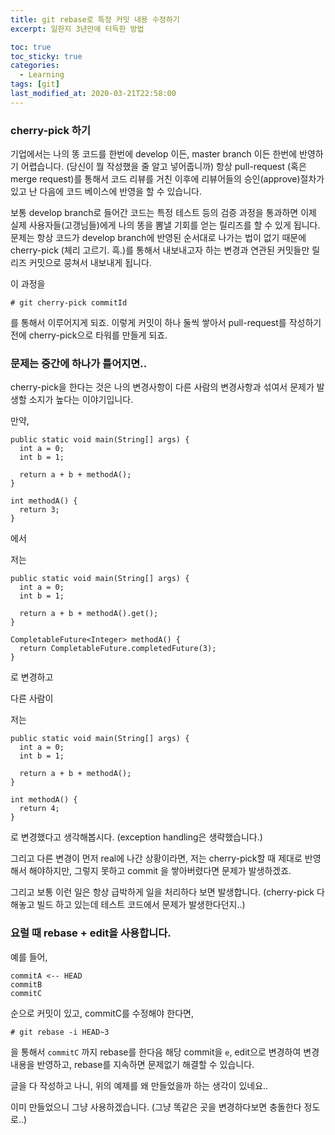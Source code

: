 ```yaml
---
title: git rebase로 특정 커밋 내용 수정하기
excerpt: 일한지 3년만에 터득한 방법

toc: true
toc_sticky: true
categories:
  - Learning
tags: [git]
last_modified_at: 2020-03-21T22:58:00
---
```



### cherry-pick 하기

기업에서는 나의 똥 코드를 한번에 develop 이든, master branch 이든 한번에 반영하기 어렵습니다. (당신이 뭘 작성했을 줄 알고 넣어줍니까) 항상 pull-request (혹은 merge request)를 통해서 코드 리뷰를 거친 이후에 리뷰어들의 승인(approve)절차가 있고 난 다음에 코드 베이스에 반영을 할 수 있습니다.

보통 develop branch로 들어간 코드는 특정 테스트 등의 검증 과정을 통과하면 이제 실제 사용자들(고갱님들)에게 나의 똥을 뽐낼 기회를 얻는 릴리즈를 할 수 있게 됩니다. 문제는 항상 코드가 develop branch에 반영된 순서대로 나가는 법이 없기 때문에 cherry-pick (체리 고르기. 흑.)를 통해서 내보내고자 하는 변경과 연관된 커밋들만 릴리즈 커밋으로 뭉쳐서 내보내게 됩니다.

이 과정을

```
# git cherry-pick commitId
```

를 통해서 이루어지게 되죠. 이렇게 커밋이 하나 둘씩 쌓아서 pull-request를 작성하기 전에 cherry-pick으로 타워를 만들게 되죠.


### 문제는 중간에 하나가 틀어지면..

cherry-pick을 한다는 것은 나의 변경사항이 다른 사람의 변경사항과 섞여서 문제가 발생할 소지가 높다는 이야기입니다.

만약,

```
public static void main(String[] args) {
  int a = 0;
  int b = 1;

  return a + b + methodA();
}

int methodA() {
  return 3;
}
```

에서

저는
```
public static void main(String[] args) {
  int a = 0;
  int b = 1;

  return a + b + methodA().get();
}

CompletableFuture<Integer> methodA() {
  return CompletableFuture.completedFuture(3);
}
```

로 변경하고

다른 사람이

저는
```
public static void main(String[] args) {
  int a = 0;
  int b = 1;

  return a + b + methodA();
}

int methodA() {
  return 4;
}
```

로 변경했다고 생각해봅시다. (exception handling은 생략했습니다.)

그리고 다른 변경이 먼저 real에 나간 상황이라면, 저는 cherry-pick할 때 제대로 반영해서 해야하지만, 그렇지 못하고 commit 을 쌓아버렸다면 문제가 발생하겠죠.

그리고 보통 이런 일은 항상 급박하게 일을 처리하다 보면 발생합니다. (cherry-pick 다 해놓고 빌드 하고 있는데 테스트 코드에서 문제가 발생한다던지..)


### 요럴 때 rebase + edit을 사용합니다.

예를 들어,

```
commitA <-- HEAD
commitB
commitC
```

순으로 커밋이 있고, commitC를 수정해야 한다면,

```
# git rebase -i HEAD~3
```

을 통해서 `commitC` 까지 rebase를 한다음 해당 commit을 `e`, edit으로 변경하여 변경 내용을 반영하고, rebase를 지속하면 문제없기 해결할 수 있습니다.

글을 다 작성하고 나니, 위의 예제를 왜 만들었을까 하는 생각이 있네요..

이미 만들었으니 그냥 사용하겠습니다. (그냥 똑같은 곳을 변경하다보면 충돌한다 정도로..)
